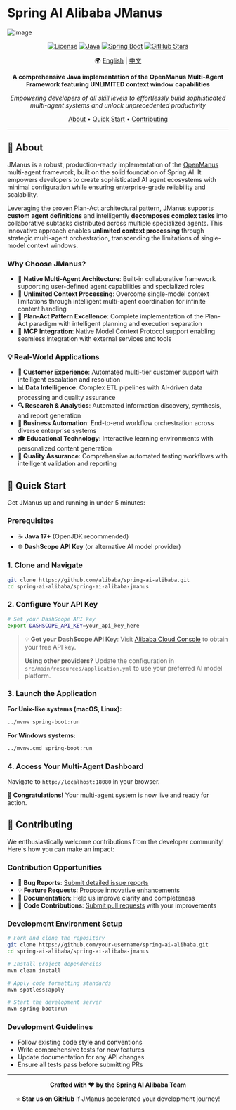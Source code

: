 # Spring AI Alibaba JManus

![image](https://github.com/user-attachments/assets/30589a67-0267-43f5-8bf8-11935d55a1c7)

<div align="center">

[![License](https://img.shields.io/badge/license-Apache%202-blue.svg)](LICENSE)
[![Java](https://img.shields.io/badge/Java-17+-orange.svg)](https://openjdk.java.net/)
[![Spring Boot](https://img.shields.io/badge/Spring%20Boot-3.x-green.svg)](https://spring.io/projects/spring-boot)
[![GitHub Stars](https://img.shields.io/github/stars/alibaba/spring-ai-alibaba.svg)](https://github.com/alibaba/spring-ai-alibaba/stargazers)

🌍 [English](./README.md) | [中文](./README-zh.md)

**A comprehensive Java implementation of the OpenManus Multi-Agent Framework featuring UNLIMITED context window capabilities**

*Empowering developers of all skill levels to effortlessly build sophisticated multi-agent systems and unlock unprecedented productivity*

[About](#-about) • [Quick Start](#-quick-start) • [Contributing](#-contributing)

</div>

---

## 🎯 About

JManus is a robust, production-ready implementation of the [OpenManus](https://github.com/FoundationAgents/OpenManus) multi-agent framework, built on the solid foundation of Spring AI. It empowers developers to create sophisticated AI agent ecosystems with minimal configuration while ensuring enterprise-grade reliability and scalability. 

Leveraging the proven Plan-Act architectural pattern, JManus supports **custom agent definitions** and intelligently **decomposes complex tasks** into collaborative subtasks distributed across multiple specialized agents. This innovative approach enables **unlimited context processing** through strategic multi-agent orchestration, transcending the limitations of single-model context windows.

### Why Choose JManus?

- 🤖 **Native Multi-Agent Architecture**: Built-in collaborative framework supporting user-defined agent capabilities and specialized roles
- 🌊 **Unlimited Context Processing**: Overcome single-model context limitations through intelligent multi-agent coordination for infinite content handling
- 🎯 **Plan-Act Pattern Excellence**: Complete implementation of the Plan-Act paradigm with intelligent planning and execution separation
- 🔗 **MCP Integration**: Native Model Context Protocol support enabling seamless integration with external services and tools

### 💡 Real-World Applications

- **🤝 Customer Experience**: Automated multi-tier customer support with intelligent escalation and resolution
- **📊 Data Intelligence**: Complex ETL pipelines with AI-driven data processing and quality assurance
- **🔍 Research & Analytics**: Automated information discovery, synthesis, and report generation
- **💼 Business Automation**: End-to-end workflow orchestration across diverse enterprise systems
- **🎓 Educational Technology**: Interactive learning environments with personalized content generation
- **🧪 Quality Assurance**: Comprehensive automated testing workflows with intelligent validation and reporting

## 🚀 Quick Start

Get JManus up and running in under 5 minutes:

### Prerequisites

- ☕ **Java 17+** (OpenJDK recommended)
- 🌐 **DashScope API Key** (or alternative AI model provider)

### 1. Clone and Navigate

```bash
git clone https://github.com/alibaba/spring-ai-alibaba.git
cd spring-ai-alibaba/spring-ai-alibaba-jmanus
```

### 2. Configure Your API Key

```bash
# Set your DashScope API key
export DASHSCOPE_API_KEY=your_api_key_here
```

> 💡 **Get your DashScope API Key**: Visit [Alibaba Cloud Console](https://bailian.console.aliyun.com/?tab=model#/api-key) to obtain your free API key.
> 
> **Using other providers?** Update the configuration in `src/main/resources/application.yml` to use your preferred AI model platform.

### 3. Launch the Application

**For Unix-like systems (macOS, Linux):**
```bash
../mvnw spring-boot:run
```

**For Windows systems:**
```bash
../mvnw.cmd spring-boot:run
```

### 4. Access Your Multi-Agent Dashboard

Navigate to `http://localhost:18080` in your browser.

🎉 **Congratulations!** Your multi-agent system is now live and ready for action.

## 🤝 Contributing

We enthusiastically welcome contributions from the developer community! Here's how you can make an impact:

### Contribution Opportunities

- 🐛 **Bug Reports**: [Submit detailed issue reports](https://github.com/alibaba/spring-ai-alibaba/issues)
- 💡 **Feature Requests**: [Propose innovative enhancements](https://github.com/alibaba/spring-ai-alibaba/issues)
- 📝 **Documentation**: Help us improve clarity and completeness
- 🔧 **Code Contributions**: [Submit pull requests](https://github.com/alibaba/spring-ai-alibaba/pulls) with your improvements

### Development Environment Setup

```bash
# Fork and clone the repository
git clone https://github.com/your-username/spring-ai-alibaba.git
cd spring-ai-alibaba/spring-ai-alibaba-jmanus

# Install project dependencies
mvn clean install

# Apply code formatting standards
mvn spotless:apply

# Start the development server
mvn spring-boot:run
```

### Development Guidelines

- Follow existing code style and conventions
- Write comprehensive tests for new features
- Update documentation for any API changes
- Ensure all tests pass before submitting PRs

---

<div align="center">

**Crafted with ❤️ by the Spring AI Alibaba Team**

⭐ **Star us on GitHub** if JManus accelerated your development journey!

</div>
